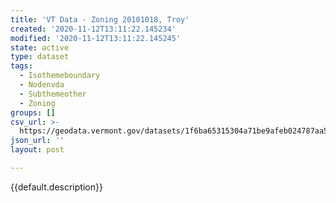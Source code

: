 ```yaml
---
title: 'VT Data - Zoning 20101018, Troy'
created: '2020-11-12T13:11:22.145234'
modified: '2020-11-12T13:11:22.145245'
state: active
type: dataset
tags:
  - Isothemeboundary
  - Nodenvda
  - Subthemeother
  - Zoning
groups: []
csv_url: >-
  https://geodata.vermont.gov/datasets/1f6ba65315304a71be9afeb024787aa5_0.csv?outSR=%7B%22latestWkid%22%3A3857%2C%22wkid%22%3A102100%7D
json_url: ''
layout: post

---
```

{{default.description}}
